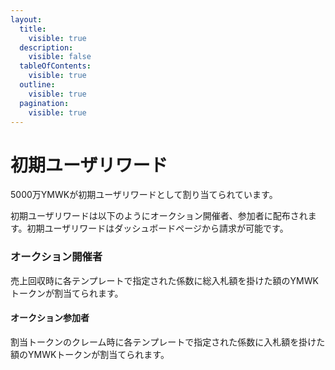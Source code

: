 ```yaml
---
layout:
  title:
    visible: true
  description:
    visible: false
  tableOfContents:
    visible: true
  outline:
    visible: true
  pagination:
    visible: true
---
```


# 初期ユーザリワード

5000万YMWKが初期ユーザリワードとして割り当てられています。

初期ユーザリワードは以下のようにオークション開催者、参加者に配布されます。初期ユーザリワードはダッシュボードページから請求が可能です。



### オークション開催者

売上回収時に各テンプレートで指定された係数に総入札額を掛けた額のYMWKトークンが割当てられます。

#### オークション参加者

割当トークンのクレーム時に各テンプレートで指定された係数に入札額を掛けた額のYMWKトークンが割当てられます。
